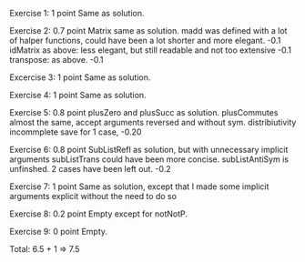 Exercise 1: 1 point
    Same as solution.

Exercise 2: 0.7 point
    Matrix same as solution.
    madd was defined with a lot of halper functions, could have been a lot shorter and more elegant. -0.1
    idMatrix as above: less elegant, but still readable and not too extensive -0.1
    transpose: as above. -0.1

Excercise 3: 1 point
    Same as solution.

Exercise 4: 1 point
    Same as solution.

Exercise 5: 0.8 point
    plusZero and plusSucc as solution.
    plusCommutes almost the same, accept arguments reversed and without sym.
    distribiutivity incommplete save for 1 case, -0.20

Exercise 6: 0.8 point
    SubListRefl as solution, but with  unnecessary implicit arguments
    subListTrans could have been more concise.
    subListAntiSym is unfinshed. 2 cases have been left out. -0.2

Exercise 7: 1 point
    Same as solution, except that I made some implicit arguments explicit without the need to do so

Exercise 8: 0.2 point
    Empty except for notNotP.

Exercise 9: 0 point
    Empty.

Total: 6.5 + 1 => 7.5

